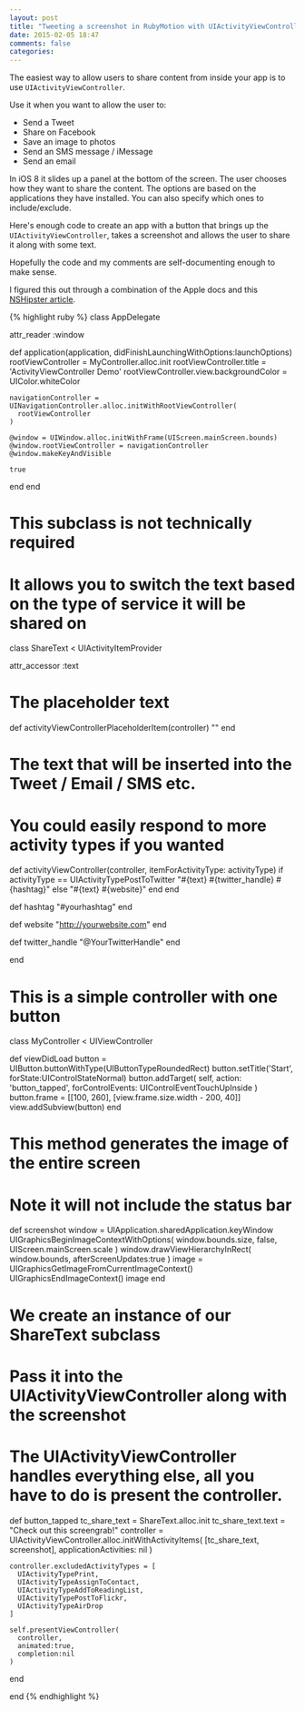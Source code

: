 ```yaml
---
layout: post
title: "Tweeting a screenshot in RubyMotion with UIActivityViewController"
date: 2015-02-05 18:47
comments: false
categories: 
---
```


The easiest way to allow users to share content from inside your app is to use `UIActivityViewController`.

Use it when you want to allow the user to:

* Send a Tweet
* Share on Facebook
* Save an image to photos
* Send an SMS message / iMessage
* Send an email

In iOS 8 it slides up a panel at the bottom of the screen. The user chooses
how they want to share the content. The options are based on the applications
they have installed. You can also specify which ones to include/exclude.

Here's enough code to create an app with a button that brings up the `UIActivityViewController`, 
takes a screenshot and allows the user to share it along with some text.

Hopefully the code and my comments are self-documenting enough to make sense.

I figured this out through a combination of the Apple docs and this [NSHipster article](http://nshipster.com/uiactivityviewcontroller/).

{% highlight ruby %}
class AppDelegate

  attr_reader :window

  def application(application, didFinishLaunchingWithOptions:launchOptions)
    rootViewController = MyController.alloc.init
    rootViewController.title = 'ActivityViewController Demo'
    rootViewController.view.backgroundColor = UIColor.whiteColor

    navigationController = UINavigationController.alloc.initWithRootViewController(
      rootViewController
    )

    @window = UIWindow.alloc.initWithFrame(UIScreen.mainScreen.bounds)
    @window.rootViewController = navigationController
    @window.makeKeyAndVisible

    true
  end
end

# This subclass is not technically required
# It allows you to switch the text based on the type of service it will be shared on
class ShareText < UIActivityItemProvider

  attr_accessor :text

  # The placeholder text
  def activityViewControllerPlaceholderItem(controller)
    ""
  end

  # The text that will be inserted into the Tweet / Email / SMS etc.
  # You could easily respond to more activity types if you wanted
  def activityViewController(controller, itemForActivityType: activityType)
    if activityType == UIActivityTypePostToTwitter
      "#{text} #{twitter_handle} #{hashtag}"
    else
      "#{text} #{website}"
    end
  end

  def hashtag
    "#yourhashtag"
  end

  def website
    "http://yourwebsite.com"
  end

  def twitter_handle
    "@YourTwitterHandle"
  end

end

# This is a simple controller with one button
class MyController < UIViewController

  def viewDidLoad
    button = UIButton.buttonWithType(UIButtonTypeRoundedRect)
    button.setTitle('Start', forState:UIControlStateNormal)
    button.addTarget(
      self,
      action: 'button_tapped',
      forControlEvents: UIControlEventTouchUpInside
    )
    button.frame = [[100, 260], [view.frame.size.width - 200, 40]]
    view.addSubview(button)
  end

  # This method generates the image of the entire screen
  # Note it will not include the status bar
  def screenshot
    window = UIApplication.sharedApplication.keyWindow
    UIGraphicsBeginImageContextWithOptions(
      window.bounds.size,
      false,
      UIScreen.mainScreen.scale
    )
    window.drawViewHierarchyInRect(
      window.bounds,
      afterScreenUpdates:true
    )
    image = UIGraphicsGetImageFromCurrentImageContext()
    UIGraphicsEndImageContext()
    image
  end

  # We create an instance of our ShareText subclass
  # Pass it into the UIActivityViewController along with the screenshot
  # The UIActivityViewController handles everything else, all you have to do is present the controller.
  def button_tapped
    tc_share_text = ShareText.alloc.init
    tc_share_text.text = "Check out this screengrab!"
    controller = UIActivityViewController.alloc.initWithActivityItems(
      [tc_share_text, screenshot],
      applicationActivities: nil
    )

    controller.excludedActivityTypes = [
      UIActivityTypePrint,
      UIActivityTypeAssignToContact,
      UIActivityTypeAddToReadingList,
      UIActivityTypePostToFlickr,
      UIActivityTypeAirDrop
    ]

    self.presentViewController(
      controller,
      animated:true,
      completion:nil
    )
  end

end
{% endhighlight %}
